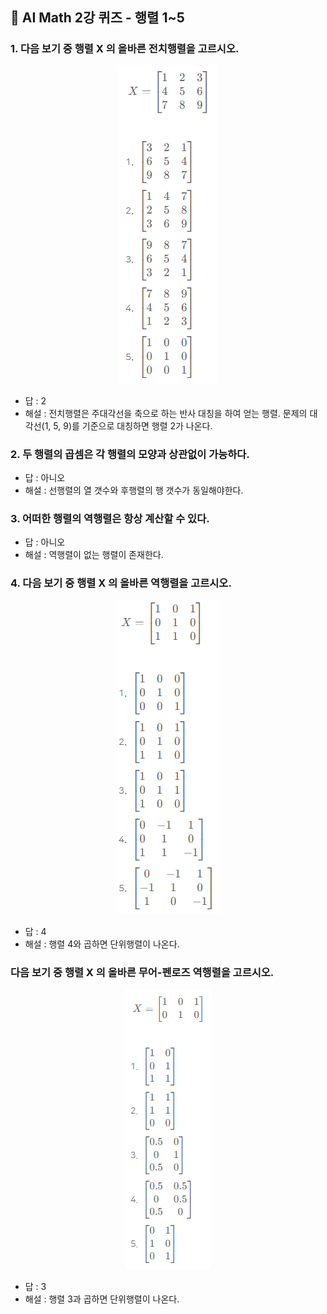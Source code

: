 ## 🍅 AI Math 2강 퀴즈 - 행렬 1~5

### 1. 다음 보기 중 행렬 X 의 올바른 전치행렬을 고르시오.
<p align="center"><img src="https://github.com/iamtrueline/Boostcamp_AI_Tech_Note/blob/main/images/day01_img02.PNG" alt="보기"></p>

- 답 : 2
- 해설 : 전치행렬은 주대각선을 축으로 하는 반사 대칭을 하여 얻는 행렬. 문제의 대각선(1, 5, 9)를 기준으로 대칭하면 행렬 2가 나온다.

### 2. 두 행렬의 곱셈은 각 행렬의 모양과 상관없이 가능하다.

- 답 : 아니오
- 해설 : 선행렬의 열 갯수와 후행렬의 행 갯수가 동일해야한다.

### 3. 어떠한 행렬의 역행렬은 항상 계산할 수 있다.

- 답 : 아니오
- 해설 : 역행렬이 없는 행렬이 존재한다.

### 4. 다음 보기 중 행렬  X 의 올바른 역행렬을 고르시오.
<p align="center"><img src="https://github.com/iamtrueline/Boostcamp_AI_Tech_Note/blob/main/images/day01_img03.PNG" alt="보기"></p>

- 답 : 4
- 해설 : 행렬 4와 곱하면 단위행렬이 나온다.

### 다음 보기 중 행렬  X 의 올바른 무어-펜로즈 역행렬을 고르시오.
<p align="center"><img src="https://github.com/iamtrueline/Boostcamp_AI_Tech_Note/blob/main/images/day01_img04.PNG" alt="보기"></p>

- 답 : 3
- 해설 : 행렬 3과 곱하면 단위행렬이 나온다.
